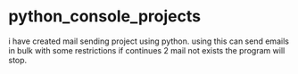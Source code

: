 # python_console_projects
i have created mail sending project using python. using this can send emails in bulk with some restrictions if continues 2 mail not exists the program will stop.
